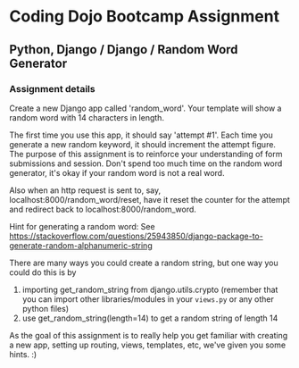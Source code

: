 # Coding Dojo Bootcamp Assignment  
## Python, Django / Django / Random Word Generator

### Assignment details  
Create a new Django app called 'random_word'. Your template will show a random word with 14 characters in length.  

The first time you use this app, it should say 'attempt #1'. Each time you generate a new random keyword, it should increment the attempt figure. The purpose of this assignment is to reinforce your understanding of form submissions and session. Don't spend too much time on the random word generator, it's okay if your random word is not a real word.  

Also when an http request is sent to, say, localhost:8000/random_word/reset, have it reset the counter for the attempt and redirect back to localhost:8000/random_word.  

Hint for generating a random word: See https://stackoverflow.com/questions/25943850/django-package-to-generate-random-alphanumeric-string  

There are many ways you could create a random string, but one way you could do this is by  

1. importing get_random_string from django.utils.crypto (remember that you can import other libraries/modules in your `views.py` or any other python files)
2. use get_random_string(length=14) to get a random string of length 14

As the goal of this assignment is to really help you get familiar with creating a new app, setting up routing, views, templates, etc, we've given you some hints. :)  
